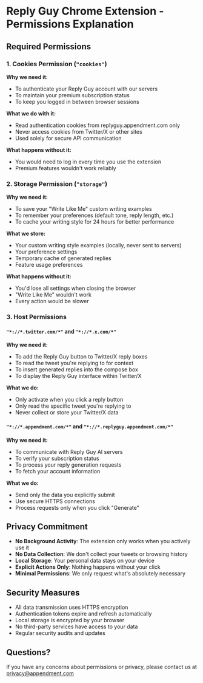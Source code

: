 # Reply Guy Chrome Extension - Permissions Explanation

## Required Permissions

### 1. Cookies Permission (`"cookies"`)
**Why we need it:**
- To authenticate your Reply Guy account with our servers
- To maintain your premium subscription status
- To keep you logged in between browser sessions

**What we do with it:**
- Read authentication cookies from replyguy.appendment.com only
- Never access cookies from Twitter/X or other sites
- Used solely for secure API communication

**What happens without it:**
- You would need to log in every time you use the extension
- Premium features wouldn't work reliably

### 2. Storage Permission (`"storage"`)
**Why we need it:**
- To save your "Write Like Me" custom writing examples
- To remember your preferences (default tone, reply length, etc.)
- To cache your writing style for 24 hours for better performance

**What we store:**
- Your custom writing style examples (locally, never sent to servers)
- Your preference settings
- Temporary cache of generated replies
- Feature usage preferences

**What happens without it:**
- You'd lose all settings when closing the browser
- "Write Like Me" wouldn't work
- Every action would be slower

### 3. Host Permissions

#### `"*://*.twitter.com/*"` and `"*://*.x.com/*"`
**Why we need it:**
- To add the Reply Guy button to Twitter/X reply boxes
- To read the tweet you're replying to for context
- To insert generated replies into the compose box
- To display the Reply Guy interface within Twitter/X

**What we do:**
- Only activate when you click a reply button
- Only read the specific tweet you're replying to
- Never collect or store your Twitter/X data

#### `"*://*.appendment.com/*"` and `"*://*.replyguy.appendment.com/*"`
**Why we need it:**
- To communicate with Reply Guy AI servers
- To verify your subscription status
- To process your reply generation requests
- To fetch your account information

**What we do:**
- Send only the data you explicitly submit
- Use secure HTTPS connections
- Process requests only when you click "Generate"

## Privacy Commitment

- **No Background Activity**: The extension only works when you actively use it
- **No Data Collection**: We don't collect your tweets or browsing history
- **Local Storage**: Your personal data stays on your device
- **Explicit Actions Only**: Nothing happens without your click
- **Minimal Permissions**: We only request what's absolutely necessary

## Security Measures

- All data transmission uses HTTPS encryption
- Authentication tokens expire and refresh automatically
- Local storage is encrypted by your browser
- No third-party services have access to your data
- Regular security audits and updates

## Questions?

If you have any concerns about permissions or privacy, please contact us at privacy@appendment.com